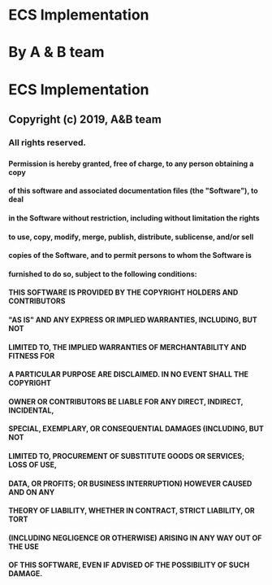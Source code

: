 # ECS Implementation
# By A & B team
#
# ECS Implementation
##
## Copyright (c) 2019, A&B team
### All rights reserved.
###
#### Permission is hereby granted, free of charge, to any person obtaining a copy
#### of this software and associated documentation files (the "Software"), to deal
#### in the Software without restriction, including without limitation the rights
#### to use, copy, modify, merge, publish, distribute, sublicense, and/or sell
#### copies of the Software, and to permit persons to whom the Software is
#### furnished to do so, subject to the following conditions:
####
#### THIS SOFTWARE IS PROVIDED BY THE COPYRIGHT HOLDERS AND CONTRIBUTORS
#### "AS IS" AND ANY EXPRESS OR IMPLIED WARRANTIES, INCLUDING, BUT NOT
#### LIMITED TO, THE IMPLIED WARRANTIES OF MERCHANTABILITY AND FITNESS FOR
#### A PARTICULAR PURPOSE ARE DISCLAIMED. IN NO EVENT SHALL THE COPYRIGHT
#### OWNER OR CONTRIBUTORS BE LIABLE FOR ANY DIRECT, INDIRECT, INCIDENTAL,
#### SPECIAL, EXEMPLARY, OR CONSEQUENTIAL DAMAGES (INCLUDING, BUT NOT
#### LIMITED TO, PROCUREMENT OF SUBSTITUTE GOODS OR SERVICES; LOSS OF USE,
#### DATA, OR PROFITS; OR BUSINESS INTERRUPTION) HOWEVER CAUSED AND ON ANY
#### THEORY OF LIABILITY, WHETHER IN CONTRACT, STRICT LIABILITY, OR TORT
#### (INCLUDING NEGLIGENCE OR OTHERWISE) ARISING IN ANY WAY OUT OF THE USE
#### OF THIS SOFTWARE, EVEN IF ADVISED OF THE POSSIBILITY OF SUCH DAMAGE.
